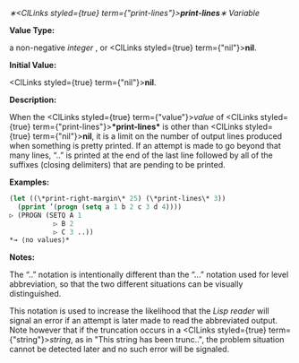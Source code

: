 *∗<ClLinks styled={true} term={"print-lines"}><b>*print-lines*</b></ClLinks>∗ Variable* 



**Value Type:** 



a non-negative *integer* , or <ClLinks styled={true} term={"nil"}><b>nil</b></ClLinks>. 



**Initial Value:** 



<ClLinks styled={true} term={"nil"}><b>nil</b></ClLinks>. 







 



 



**Description:** 



When the <ClLinks styled={true} term={"value"}><i>value</i></ClLinks> of <ClLinks styled={true} term={"print-lines"}><b>\*print-lines\*</b></ClLinks> is other than <ClLinks styled={true} term={"nil"}><b>nil</b></ClLinks>, it is a limit on the number of output lines produced when something is pretty printed. If an attempt is made to go beyond that many lines, “..” is printed at the end of the last line followed by all of the suffixes (closing delimiters) that are pending to be printed. 



**Examples:**
```lisp
(let ((\*print-right-margin\* 25) (\*print-lines\* 3)) 
  (pprint ’(progn (setq a 1 b 2 c 3 d 4)))) 
▷ (PROGN (SETQ A 1 
	       ▷ B 2 
	       ▷ C 3 ..)) 
*→ ⟨no values⟩* 
```
**Notes:** 



The “..” notation is intentionally different than the “...” notation used for level abbreviation, so that the two different situations can be visually distinguished. 



This notation is used to increase the likelihood that the *Lisp reader* will signal an error if an attempt is later made to read the abbreviated output. Note however that if the truncation occurs in a <ClLinks styled={true} term={"string"}><i>string</i></ClLinks>, as in "This string has been trunc..", the problem situation cannot be detected later and no such error will be signaled. 



